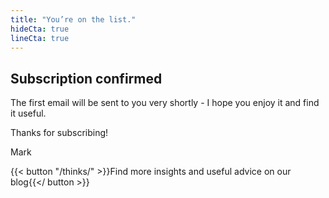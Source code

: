 ```yaml
---
title: "You’re on the list."
hideCta: true
lineCta: true
---
```


## Subscription confirmed

The first email will be sent to you very shortly - I hope you enjoy it and find it useful.

Thanks for subscribing!

Mark

{{< button "/thinks/" >}}Find more insights and useful advice on our blog{{</ button >}}
